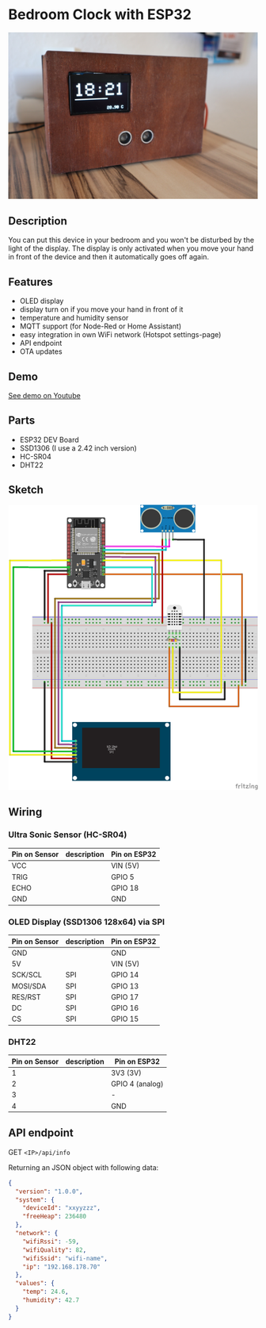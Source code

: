 # Bedroom Clock with ESP32

![final device](/docs/device.jpg)

## Description

You can put this device in your bedroom and you won't be disturbed by the light of the display. The display is only activated when you move your hand in front of the device and then it automatically goes off again.

## Features

- OLED display
- display turn on if you move your hand in front of it
- temperature and humidity sensor
- MQTT support (for Node-Red or Home Assistant)
- easy integration in own WiFi network (Hotspot settings-page)
- API endpoint
- OTA updates

## Demo

[See demo on Youtube](https://youtu.be/ncI8ftF5udI)

## Parts

- ESP32 DEV Board
- SSD1306 (I use a 2.42 inch version)
- HC-SR04
- DHT22

## Sketch

![sketch](/docs/beed-room-clock-sketch_bb.png)

## Wiring

### Ultra Sonic Sensor (HC-SR04)

| Pin on Sensor | description | Pin on ESP32 |
| ------------- | ----------- | ------------ |
| VCC           |             | VIN (5V)     |
| TRIG          |             | GPIO 5       |
| ECHO          |             | GPIO 18      |
| GND           |             | GND          |

### OLED Display (SSD1306 128x64) via SPI

| Pin on Sensor | description | Pin on ESP32 |
| ------------- | ----------- | ------------ |
| GND           |             | GND          |
| 5V            |             | VIN (5V)     |
| SCK/SCL       | SPI         | GPIO 14      |
| MOSI/SDA      | SPI         | GPIO 13      |
| RES/RST       | SPI         | GPIO 17      |
| DC            | SPI         | GPIO 16      |
| CS            | SPI         | GPIO 15      |

### DHT22

| Pin on Sensor | description | Pin on ESP32    |
| ------------- | ----------- | --------------- |
| 1             |             | 3V3 (3V)        |
| 2             |             | GPIO 4 (analog) |
| 3             |             | -               |
| 4             |             | GND             |

## API endpoint

GET `<IP>/api/info`

Returning an JSON object with following data:

```json
{
  "version": "1.0.0",
  "system": {
    "deviceId": "xxyyzzz",
    "freeHeap": 236480
  },
  "network": {
    "wifiRssi": -59,
    "wifiQuality": 82,
    "wifiSsid": "wifi-name",
    "ip": "192.168.178.70"
  },
  "values": {
    "temp": 24.6,
    "humidity": 42.7
  }
}
```
